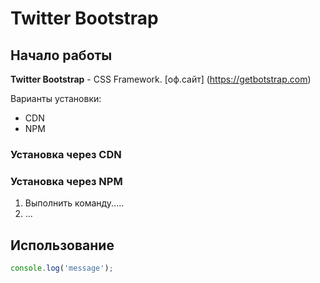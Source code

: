 # Twitter Bootstrap

## Начало работы
**Twitter Bootstrap** - CSS Framework. [оф.сайт] (https://getbotstrap.com)

Варианты установки:
* CDN
* NPM

### Установка через CDN

### Установка через NPM
1. Выполнить команду.....
2. ...

## Использование
```javascript
console.log('message');
```
